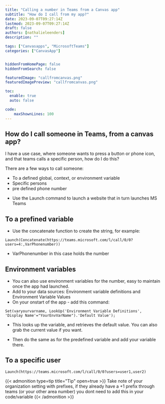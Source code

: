 ```yaml
---
title: "Calling a number in Teams from a Canvas app"
subtitle: "How do I call from my app?"
date: 2023-09-07T09:27:14Z
lastmod: 2023-09-07T09:27:14Z
draft: false
authors: [nathalieleenders]
description: ""

tags: ["Canvasapps", "MicrosoftTeams"]
categories: ["CanvasApp"]


hiddenFromHomePage: false
hiddenFromSearch: false

featuredImage: "callfromcanvas.png"
featuredImagePreview: "callfromcanvas.png"

toc:
  enable: true
  auto: false

code:
    maxShownLines: 100
---
```

## How do I call someone in Teams, from a canvas app?

I have a use case, where someone wants to press a button or phone icon, and that teams calls a specific person, how do I do this?

There are a few ways to call someone: 
* To a defined global, context, or environment variable
* Specific persons
* pre defined phone number

- Use the Launch command to launch a website that in turn launches MS Teams

## To a prefined variable

- Use the concatenate function to create the string, for example:

`Launch(Concatenate(https://teams.microsoft.com/l/call/0/0?users=4:,VarPhonenumber))`

- VarPhonenumber in this case holds the number

## Environment variables

- You can also use environment variables for the number, easy to maintain once the app had launched.
- Add to your data sources: Environment variable definitions and Environment Variable Values
- On your onstart of the app - add this command:

`Set(varyourvarname, LookUp('Environment Variable Definitions', 'Display Name'="YourEnvVarName").'Default Value');`

- This looks up the variable, and retrieves the default value. You can also grab the current value if you want.

- Then do the same as for the predefined variable and add your variable there.

## To a specific user

`Launch(https://teams.microsoft.com/l/call/0/0?users=user1,user2)`

{{< admonition type=tip title="Tip" open=true >}}
Take note of your organization setting with prefixes, if they already have a +1 prefix through teams (or your other area number) you dont need to add this in your code/variable
{{< /admonition >}}